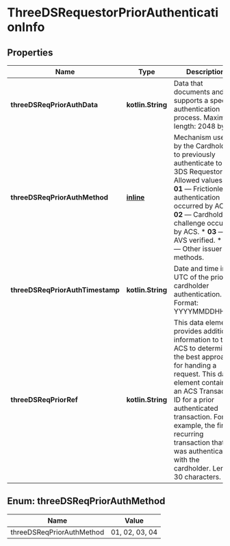 
# ThreeDSRequestorPriorAuthenticationInfo

## Properties
Name | Type | Description | Notes
------------ | ------------- | ------------- | -------------
**threeDSReqPriorAuthData** | **kotlin.String** | Data that documents and supports a specific authentication process. Maximum length: 2048 bytes. |  [optional]
**threeDSReqPriorAuthMethod** | [**inline**](#ThreeDSReqPriorAuthMethod) | Mechanism used by the Cardholder to previously authenticate to the 3DS Requestor. Allowed values: * **01** — Frictionless authentication occurred by ACS. * **02** — Cardholder challenge occurred by ACS. * **03** — AVS verified. * **04** — Other issuer methods. |  [optional]
**threeDSReqPriorAuthTimestamp** | **kotlin.String** | Date and time in UTC of the prior cardholder authentication. Format: YYYYMMDDHHMM |  [optional]
**threeDSReqPriorRef** | **kotlin.String** | This data element provides additional information to the ACS to determine the best approach for handing a request. This data element contains an ACS Transaction ID for a prior authenticated transaction. For example, the first recurring transaction that was authenticated with the cardholder. Length: 30 characters. |  [optional]


<a name="ThreeDSReqPriorAuthMethod"></a>
## Enum: threeDSReqPriorAuthMethod
Name | Value
---- | -----
threeDSReqPriorAuthMethod | 01, 02, 03, 04



